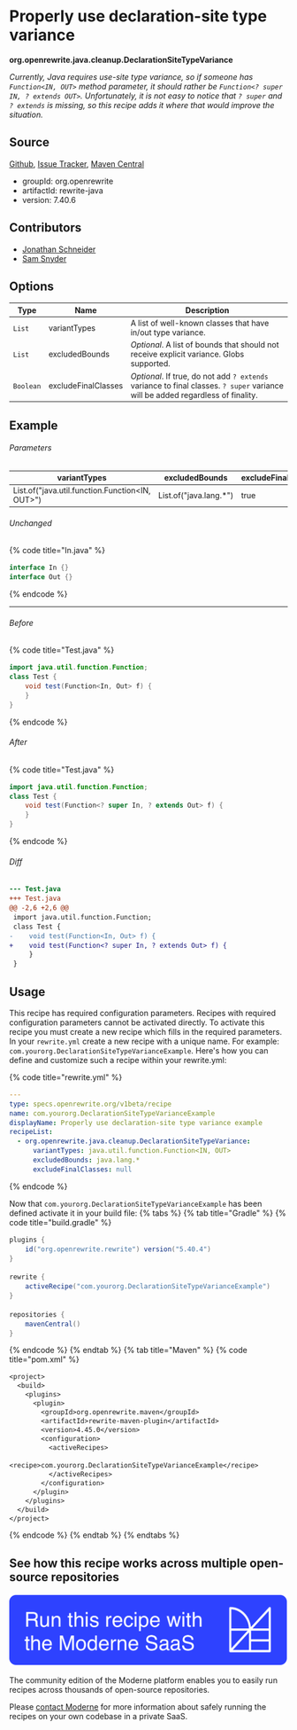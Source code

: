 # Properly use declaration-site type variance

**org.openrewrite.java.cleanup.DeclarationSiteTypeVariance**

_Currently, Java requires use-site type variance, so if someone has `Function<IN, OUT>` method parameter, it should rather be `Function<? super IN, ? extends OUT>`. Unfortunately, it is not easy to notice that `? super` and `? extends` is missing, so this recipe adds it where that would improve the situation._

## Source

[Github](https://github.com/openrewrite/rewrite/blob/main/rewrite-java/src/main/java/org/openrewrite/java/cleanup/DeclarationSiteTypeVariance.java), [Issue Tracker](https://github.com/openrewrite/rewrite/issues), [Maven Central](https://central.sonatype.com/artifact/org.openrewrite/rewrite-java/7.40.6/jar)

* groupId: org.openrewrite
* artifactId: rewrite-java
* version: 7.40.6

## Contributors
* [Jonathan Schneider](jkschneider@gmail.com)
* [Sam Snyder](sam@moderne.io)

## Options

| Type | Name | Description |
| -- | -- | -- |
| `List` | variantTypes | A list of well-known classes that have in/out type variance. |
| `List` | excludedBounds | *Optional*. A list of bounds that should not receive explicit variance. Globs supported. |
| `Boolean` | excludeFinalClasses | *Optional*. If true, do not add `? extends` variance to final classes. `? super` variance will be added regardless of finality. |

## Example

###### Parameters
| variantTypes | excludedBounds | excludeFinalClasses |
| -- | -- | -- |
| List.of("java.util.function.Function<IN, OUT>") | List.of("java.lang.*") | true |

###### Unchanged
{% code title="In.java" %}
```java
interface In {}
interface Out {}
```
{% endcode %}

------


###### Before
{% code title="Test.java" %}
```java
import java.util.function.Function;
class Test {
    void test(Function<In, Out> f) {
    }
}
```
{% endcode %}

###### After
{% code title="Test.java" %}
```java
import java.util.function.Function;
class Test {
    void test(Function<? super In, ? extends Out> f) {
    }
}
```
{% endcode %}

###### Diff

```diff
--- Test.java
+++ Test.java
@@ -2,6 +2,6 @@
 import java.util.function.Function;
 class Test {
-    void test(Function<In, Out> f) {
+    void test(Function<? super In, ? extends Out> f) {
     }
 }
```

## Usage

This recipe has required configuration parameters. Recipes with required configuration parameters cannot be activated directly. To activate this recipe you must create a new recipe which fills in the required parameters. In your `rewrite.yml` create a new recipe with a unique name. For example: `com.yourorg.DeclarationSiteTypeVarianceExample`.
Here's how you can define and customize such a recipe within your rewrite.yml:

{% code title="rewrite.yml" %}
```yaml
---
type: specs.openrewrite.org/v1beta/recipe
name: com.yourorg.DeclarationSiteTypeVarianceExample
displayName: Properly use declaration-site type variance example
recipeList:
  - org.openrewrite.java.cleanup.DeclarationSiteTypeVariance:
      variantTypes: java.util.function.Function<IN, OUT>
      excludedBounds: java.lang.*
      excludeFinalClasses: null
```
{% endcode %}

Now that `com.yourorg.DeclarationSiteTypeVarianceExample` has been defined activate it in your build file:
{% tabs %}
{% tab title="Gradle" %}
{% code title="build.gradle" %}
```groovy
plugins {
    id("org.openrewrite.rewrite") version("5.40.4")
}

rewrite {
    activeRecipe("com.yourorg.DeclarationSiteTypeVarianceExample")
}

repositories {
    mavenCentral()
}
```
{% endcode %}
{% endtab %}
{% tab title="Maven" %}
{% code title="pom.xml" %}
```markup
<project>
  <build>
    <plugins>
      <plugin>
        <groupId>org.openrewrite.maven</groupId>
        <artifactId>rewrite-maven-plugin</artifactId>
        <version>4.45.0</version>
        <configuration>
          <activeRecipes>
            <recipe>com.yourorg.DeclarationSiteTypeVarianceExample</recipe>
          </activeRecipes>
        </configuration>
      </plugin>
    </plugins>
  </build>
</project>
```
{% endcode %}
{% endtab %}
{% endtabs %}

## See how this recipe works across multiple open-source repositories

[![Moderne Link Image](/.gitbook/assets/ModerneRecipeButton.png)](https://public.moderne.io/recipes/org.openrewrite.java.cleanup.DeclarationSiteTypeVariance)

The community edition of the Moderne platform enables you to easily run recipes across thousands of open-source repositories.

Please [contact Moderne](https://moderne.io/product) for more information about safely running the recipes on your own codebase in a private SaaS.
